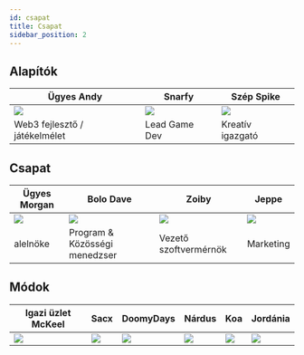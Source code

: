 ```yaml
---
id: csapat
title: Csapat
sidebar_position: 2
---
```


## Alapítók

| Ügyes Andy                    | Snarfy               | Szép Spike               |
| ----------------------------- | -------------------- | ------------------------ |
| ![](/img/NiftyAndy.png)       | ![](/img/snarfy.png) | ![](/img/NiftySpike.png) |
| Web3 fejlesztő / játékelmélet | Lead Game Dev        | Kreatív igazgató         |

## Csapat

| Ügyes Morgan              | Bolo Dave                     | Zoiby                 | Jeppe               |
| ------------------------- | ----------------------------- | --------------------- | ------------------- |
| ![](/img/NiftyMorgan.png) | ![](/img/bolo.png)            | ![](/img/zoiby.png)   | ![](/img/jeppe.png) |
| alelnöke                  | Program & Közösségi menedzser | Vezető szoftvermérnök | Marketing           |

## Módok

| Igazi üzlet McKeel     | Sacx               | DoomyDays           | Nárdus             | Koa               | Jordánia             |
| ---------------------- | ------------------ | ------------------- | ------------------ | ----------------- | -------------------- |
| ![](/img/realdeal.png) | ![](/img/sacx.png) | ![](/img/doomy.png) | ![](/img/nard.png) | ![](/img/koa.png) | ![](/img/jordan.png) |
